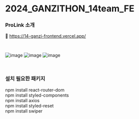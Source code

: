 # 2024_GANZITHON_14team_FE 
### ProLink 소개

🔗 https://14-ganzi-frontend.vercel.app/ 

<br/>

![image](https://github.com/user-attachments/assets/3f9918bc-9aa3-497e-8c4c-1213c8728b2d)
![image](https://github.com/user-attachments/assets/561a818d-acd9-4555-aa23-3ced2ba1dc0c)
![image](https://github.com/user-attachments/assets/9c13424b-a061-4b4d-ac1a-9b44b08ddc95)




<br>

### 설치 필요한 패키지
npm install react-router-dom <br/>
npm install styled-components <br/>
npm install axios <br/>
npm install styled-reset <br/>
npm install swiper <br/>
